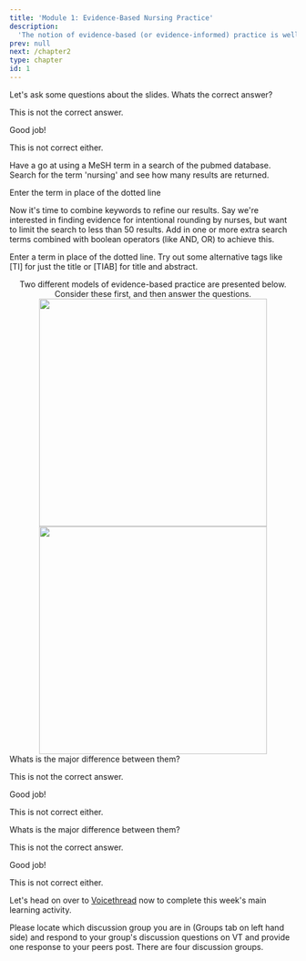 ```yaml
---
title: 'Module 1: Evidence-Based Nursing Practice'
description:
  'The notion of evidence-based (or evidence-informed) practice is well-established in nursing and in the health sciences in general. In Module 1 we will examine the evolution of the evidence-based practice (EBP) movement, and different models for conceptualizing EBP. We will discuss both the purported benefits and the criticisms of the EBP movement in healthcare.'
prev: null
next: /chapter2
type: chapter
id: 1
---
```


<exercise id="1" title="Introduction" type="slides">

<slides source="chapter1_01_introduction">
</slides>

</exercise>

<exercise id="2" title="Getting Started">

Let's ask some questions about the slides. Whats the correct answer?

<choice>
<opt text="Answer one">

This is not the correct answer.

</opt>

<opt text="Answer two" correct="true">

Good job!

</opt>

<opt text="Answer three">

This is not correct either.

</opt>
</choice>

</exercise>

<exercise id="3" title="First search">

Have a go at using a MeSH term in a search of the pubmed database. Search for the term 'nursing' and see how many results are returned. 

<codeblock id="01_03">

Enter the term in place of the dotted line

</codeblock>

</exercise>
<exercise id="4" title="Refining a search">

Now it's time to combine keywords to refine our results. Say we're interested in finding evidence for intentional rounding by nurses, but want to limit the search to less than 50 results. Add in one or more extra search terms combined with boolean operators (like AND, OR) to achieve this.

<codeblock id="01_04">

Enter a term in place of the dotted line. Try out some alternative tags like [TI] for just the title or [TIAB] for title and abstract.

</codeblock>

</exercise>

<exercise id="5" title="Joanna Briggs Institute Model for Evidence-based Health Care" type="slides">

<slides source="chapter1_05_JBI">
</slides>

</exercise>

<exercise id="6" title="Spot the difference" type="slides">
<div><center>Two different models of evidence-based practice are presented below. Consider these first, and then answer the questions.</center></div>
<div><center><img height="400px" width="400px" src="JBI.png">
<img height="400px" width="400px" src="JBI.png"></center></div>
</exercise>

<exercise id="7" title="Iframe">
Whats is the major difference between them?
<choice>
<opt text="Answer one">

This is not the correct answer.

</opt>

<opt text="Answer two" correct="true">

Good job!

</opt>

<opt text="Answer three">

This is not correct either.

</opt>
</choice>
</section>
</exercise>

<exercise id="8" title="Iframe" type="slides">
<slides source="chapter1_08_video">

</exercise>

<exercise id="9" title="After Iframe">
Whats is the major difference between them?
<choice>
<opt text="Answer one">

This is not the correct answer.

</opt>

<opt text="Answer two" correct="true">

Good job!

</opt>

<opt text="Answer three">

This is not correct either.

</opt>
</choice>
</section>
</exercise>

<exercise id="10" title="Week 1 learning activity on Voicethread">

Let's head on over to [Voicethread](https://voicethread.com) now to complete this week's main learning activity.

Please locate which discussion group you are in (Groups tab on left hand side) and respond to your group's discussion questions on VT and provide one response to your peers post. There are four discussion groups.
</exercise>
